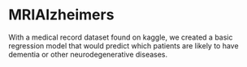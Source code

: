 # MRIAlzheimers

With a medical record dataset found on kaggle, we created a basic regression model that would predict which patients are likely to have dementia or other neurodegenerative diseases. 
